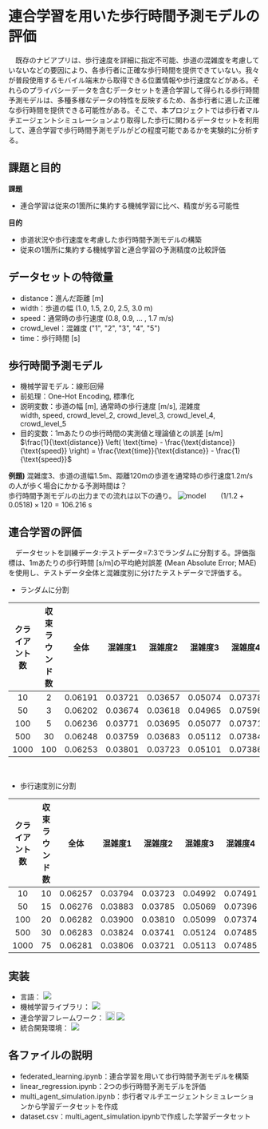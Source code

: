 # 連合学習を用いた歩行時間予測モデルの評価
　既存のナビアプリは、歩行速度を詳細に指定不可能、歩道の混雑度を考慮していないなどの要因により、各歩行者に正確な歩行時間を提供できていない。我々が普段使用するモバイル端末から取得できる位置情報や歩行速度などがある。それらのプライバシーデータを含むデータセットを連合学習して得られる歩行時間予測モデルは、多種多様なデータの特性を反映するため、各歩行者に適した正確な歩行時間を提供できる可能性がある。そこで、本プロジェクトでは歩行者マルチエージェントシミュレーションより取得した歩行に関わるデータセットを利用して、連合学習で歩行時間予測モデルがどの程度可能であるかを実験的に分析する。

## 課題と目的
**課題**  
- 連合学習は従来の1箇所に集約する機械学習に比べ、精度が劣る可能性

**目的**  
- 歩道状況や歩行速度を考慮した歩行時間予測モデルの構築
- 従来の1箇所に集約する機械学習と連合学習の予測精度の比較評価

## データセットの特徴量
- distance：進んだ距離 [m]
- width：歩道の幅 (1.0, 1.5, 2.0, 2.5, 3.0 m)
- speed：通常時の歩行速度 (0.8, 0.9, $\ldots$ , 1.7 m/s)
- crowd_level：混雑度 ("1", "2", "3", "4", "5")
- time：歩行時間 [s]

## 歩行時間予測モデル
- 機械学習モデル：線形回帰
- 前処理：One-Hot Encoding, 標準化
- 説明変数：歩道の幅 [m], 通常時の歩行速度 [m/s], 混雑度  
  width, speed, crowd_level_2, crowd_level_3, crowd_level_4, crowd_level_5
- 目的変数：1mあたりの歩行時間の実測値と理論値との誤差 [s/m]  
$\frac{1}{\text{distance}} \left( \text{time} - \frac{\text{distance}}{\text{speed}} \right) = \frac{\text{time}}{\text{distance}} - \frac{1}{\text{speed}}$

**例題)** 混雑度3、歩道の道幅1.5m、距離120mの歩道を通常時の歩行速度1.2m/sの人が歩く場合にかかる予測時間は？  
歩行時間予測モデルの出力までの流れは以下の通り。
![model](https://github.com/Git-Yuya/walking-time-prediction/assets/84259422/110b87c4-5660-44f0-b22c-79b82ed97889)
$\hspace{20pt} (1/1.2 + 0.0518) \times 120 = 106.216$ s



## 連合学習の評価
　データセットを訓練データ:テストデータ=7:3でランダムに分割する。評価指標は、1mあたりの歩行時間 [s/m]の平均絶対誤差 (Mean Absolute Error; MAE)を使用し、テストデータ全体と混雑度別に分けたテストデータで評価する。

- ランダムに分割

| クライアント数 | 収束ラウンド数 | 全体 | 混雑度1 | 混雑度2 |  混雑度3 |  混雑度4 |  混雑度5 |
|:---:|:---:|:---:|:---:|:---:|:---:|:---:|:---:|
| 10 | 2 | 0.06191 | 0.03721 | 0.03657 | 0.05074 | 0.07378 | 0.11339 |
| 50 | 3 | 0.06202 | 0.03674 | 0.03618 | 0.04965 | 0.07596 | 0.11379 |
| 100 | 5 | 0.06236 | 0.03771 | 0.03695 | 0.05077 | 0.07371 | 0.11478 |
| 500 | 30 | 0.06248 | 0.03759 | 0.03683 | 0.05112 | 0.07384 | 0.11517 |
| 1000 | 100 | 0.06253 | 0.03801 | 0.03723 | 0.05101 | 0.07386 | 0.11464 |

<br>

- 歩行速度別に分割

| クライアント数 | 収束ラウンド数 | 全体 | 混雑度1 | 混雑度2 |  混雑度3 |  混雑度4 |  混雑度5 |
|:---:|:---:|:---:|:---:|:---:|:---:|:---:|:---:|
| 10 | 10 | 0.06257 | 0.03794 | 0.03723 | 0.04992 | 0.07491 | 0.11505 |
| 50 | 15 | 0.06276 | 0.03883 | 0.03785 | 0.05069 | 0.07396 | 0.11456 |
| 100 | 20 | 0.06282 | 0.03900 | 0.03810 | 0.05099 | 0.07374 | 0.11436 |
| 500 | 30 | 0.06283 | 0.03824 | 0.03741 | 0.05124 | 0.07485 | 0.11456 |
| 1000 | 75 | 0.06281 | 0.03806 | 0.03721 | 0.05113 | 0.07485 | 0.11497 |

## 実装
- 言語：
  <img src="https://img.shields.io/badge/-Python-3776AB.svg?logo=python&style=plastic">
- 機械学習ライブラリ：
  <img src="https://img.shields.io/badge/-PyTorch-EE4C2C.svg?logo=pytorch&style=plastic">
- 連合学習フレームワーク：
  <img src="https://flower.dev/_next/image/?url=%2F_next%2Fstatic%2Fmedia%2Fflower_white_border.c2012e70.png&w=640&q=75" width="18px" alt="Flower Website">
  <img src="https://img.shields.io/badge/-Flower-F2B705.svg?logo=&style=plastic">
- 統合開発環境：
  <img src="https://img.shields.io/badge/-Colab-F9AB00.svg?logo=google%20colab&style=plastic">

## 各ファイルの説明
- federated_learning.ipynb：連合学習を用いて歩行時間予測モデルを構築
- linear_regression.ipynb：2つの歩行時間予測モデルを評価
- multi_agent_simulation.ipynb：歩行者マルチエージェントシミュレーションから学習データセットを作成
- dataset.csv：multi_agent_simulation.ipynbで作成した学習データセット
